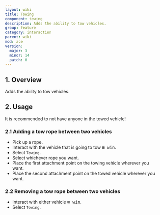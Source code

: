```yaml
---
layout: wiki
title: Towing
component: towing
description: Adds the ability to tow vehicles.
group: feature
category: interaction
parent: wiki
mod: ace
version:
  major: 3
  minor: 14
  patch: 0
---
```


## 1. Overview
Adds the ability to tow vehicles.

## 2. Usage

It is recommended to not have anyone in the towed vehicle!

### 2.1 Adding a tow rope between two vehicles
- Pick up a rope.
- Interact with the vehicle that is going to tow <kbd>⊞ win</kbd>.
- Select `Towing`.
- Select whichever rope you want.
- Place the first attachment point on the towing vehicle wherever you want.
- Place the second attachment point on the towed vehicle wherever you want.

### 2.2 Removing a tow rope between two vehicles
- Interact with either vehicle <kbd>⊞ win</kbd>.
- Select `Towing`.
